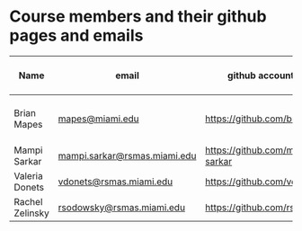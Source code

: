 # Course members and their github pages and emails

Name | email | github account URL | Clinic/meeting cannot-make times
-----|------ | -------------------|----------------------
Brian Mapes | mapes@miami.edu | https://github.com/brianmapes | Not right before class: right after, or the day before
Mampi Sarkar | mampi.sarkar@rsmas.miami.edu | https://github.com/mampi-sarkar | 
Valeria Donets | vdonets@rsmas.miami.edu | https://github.com/vdonets1 |
Rachel Zelinsky | rsodowsky@rsmas.miami.edu | https://github.com/rsodowsky |
